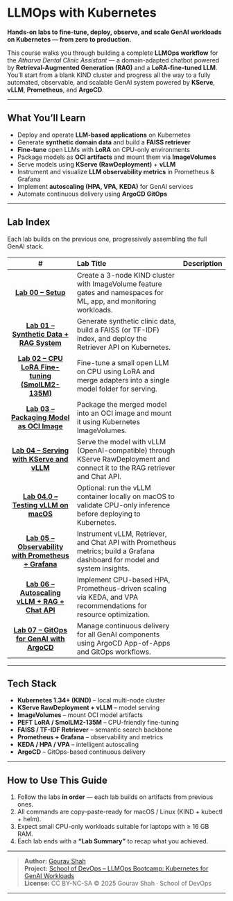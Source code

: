 # LLMOps with Kubernetes

**Hands-on labs to fine-tune, deploy, observe, and scale GenAI workloads on Kubernetes — from zero to production.**

This course walks you through building a complete **LLMOps workflow** for the *Atharva Dental Clinic Assistant* — a domain-adapted chatbot powered by **Retrieval-Augmented Generation (RAG)** and a **LoRA-fine-tuned LLM**.  
You’ll start from a blank KIND cluster and progress all the way to a fully automated, observable, and scalable GenAI system powered by **KServe**, **vLLM**, **Prometheus**, and **ArgoCD**.

---

## What You’ll Learn

- Deploy and operate **LLM-based applications** on Kubernetes  
- Generate **synthetic domain data** and build a **FAISS retriever**
- **Fine-tune** open LLMs with **LoRA** on CPU-only environments  
- Package models as **OCI artifacts** and mount them via **ImageVolumes**
- Serve models using **KServe (RawDeployment)** + **vLLM**
- Instrument and visualize **LLM observability metrics** in Prometheus & Grafana  
- Implement **autoscaling (HPA, VPA, KEDA)** for GenAI services  
- Automate continuous delivery using **ArgoCD GitOps**

---

## Lab Index

Each lab builds on the previous one, progressively assembling the full GenAI stack.

| # | Lab Title | Description |
|:-:|:-----------|:-------------|
| **[Lab 00 – Setup](lab00.md)** | Create a 3-node KIND cluster with ImageVolume feature gates and namespaces for ML, app, and monitoring workloads. |
| **[Lab 01 – Synthetic Data + RAG System](lab01.md)** | Generate synthetic clinic data, build a FAISS (or TF-IDF) index, and deploy the Retriever API on Kubernetes. |
| **[Lab 02 – CPU LoRA Fine-tuning (SmolLM2-135M)](lab02.md)** | Fine-tune a small open LLM on CPU using LoRA and merge adapters into a single model folder for serving. |
| **[Lab 03 – Packaging Model as OCI Image](lab03.md)** | Package the merged model into an OCI image and mount it using Kubernetes ImageVolumes. |
| **[Lab 04 – Serving with KServe and vLLM](lab04.md)** | Serve the model with vLLM (OpenAI-compatible) through KServe RawDeployment and connect it to the RAG retriever and Chat API. |
| **[Lab 04.0 – Testing vLLM on macOS](lab040.md)** | Optional: run the vLLM container locally on macOS to validate CPU-only inference before deploying to Kubernetes. |
| **[Lab 05 – Observability with Prometheus + Grafana](lab05.md)** | Instrument vLLM, Retriever, and Chat API with Prometheus metrics; build a Grafana dashboard for model and system insights. |
| **[Lab 06 – Autoscaling vLLM + RAG + Chat API](lab06.md)** | Implement CPU-based HPA, Prometheus-driven scaling via KEDA, and VPA recommendations for resource optimization. |
| **[Lab 07 – GitOps for GenAI with ArgoCD](lab07.md)** | Manage continuous delivery for all GenAI components using ArgoCD App-of-Apps and GitOps workflows. |

---

## Tech Stack

- **Kubernetes 1.34+ (KIND)** – local multi-node cluster  
- **KServe RawDeployment + vLLM** – model serving  
- **ImageVolumes** – mount OCI model artifacts  
- **PEFT LoRA / SmolLM2-135M** – CPU-friendly fine-tuning  
- **FAISS / TF-IDF Retriever** – semantic search backbone  
- **Prometheus + Grafana** – observability and metrics  
- **KEDA / HPA / VPA** – intelligent autoscaling  
- **ArgoCD** – GitOps-based continuous delivery  

---

## How to Use This Guide

1. Follow the labs **in order** — each lab builds on artifacts from previous ones.  
2. All commands are copy-paste-ready for macOS / Linux (KIND + kubectl + helm).  
3. Expect small CPU-only workloads suitable for laptops with ≥ 16 GB RAM.  
4. Each lab ends with a **“Lab Summary”** to recap what you achieved.  

---

> **Author:** [Gourav Shah](https://www.linkedin.com/in/gouravshah)  
> **Project:** [School of DevOps – LLMOps Bootcamp: Kubernetes for GenAI Workloads](https://github.com/schoolofdevops/llmops-labuide)  
> **License:** CC BY-NC-SA © 2025 Gourav Shah · School of DevOps

---
